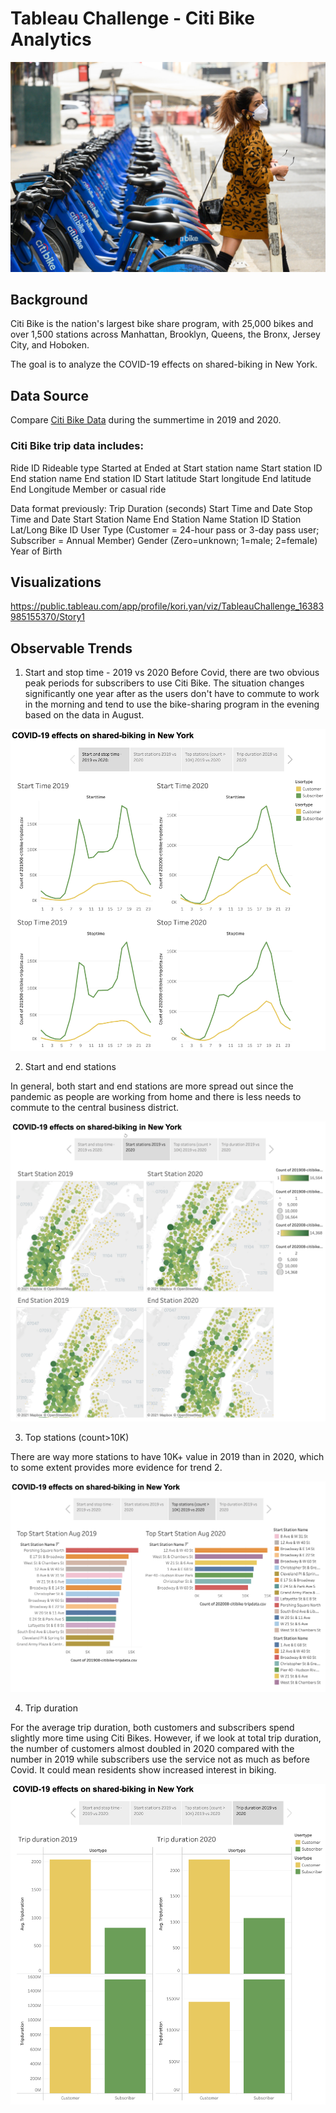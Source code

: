 # Tableau Challenge - Citi Bike Analytics

![Citi-Bikes](Images/transport-coronavirus-96.jpeg)

## Background
Citi Bike is the nation's largest bike share program, with 25,000 bikes and over 1,500 stations across Manhattan, Brooklyn, Queens, the Bronx, Jersey City, and Hoboken.

The goal is to analyze the COVID-19 effects on shared-biking in New York.

## Data Source
Compare [Citi Bike Data](https://www.citibikenyc.com/system-data) during the summertime in 2019 and 2020. 

### Citi Bike trip data includes:
Ride ID
Rideable type
Started at
Ended at
Start station name
Start station ID
End station name
End station ID
Start latitude
Start longitude
End latitude
End Longitude
Member or casual ride

Data format previously:
Trip Duration (seconds)
Start Time and Date
Stop Time and Date
Start Station Name
End Station Name
Station ID
Station Lat/Long
Bike ID
User Type (Customer = 24-hour pass or 3-day pass user; Subscriber = Annual Member)
Gender (Zero=unknown; 1=male; 2=female)
Year of Birth

## Visualizations
https://public.tableau.com/app/profile/kori.yan/viz/TableauChallenge_16383985155370/Story1

## Observable Trends
1. Start and stop time - 2019 vs 2020
Before Covid, there are two obvious peak periods for subscribers to use Citi Bike. The situation changes significantly one year after as the users don't have to commute to work in the morning and tend to use the bike-sharing program in the evening based on the data in August.

![1](Images/1.png)

2. Start and end stations

In general, both start and end stations are more spread out since the pandemic as people are working from home and there is less needs to commute to the central business district. 

![2](Images/2.png)

3. Top stations (count>10K)

There are way more stations to have 10K+ value in 2019 than in 2020, which to some extent provides more evidence for trend 2. 

![3](Images/3.png)

4. Trip duration

For the average trip duration, both customers and subscribers spend slightly more time using Citi Bikes. However, if we look at total trip duration, the number of customers almost doubled in 2020 compared with the number in 2019 while subscribers use the service not as much as before Covid. It could mean residents show increased interest in biking.

![4](Images/4.png)

